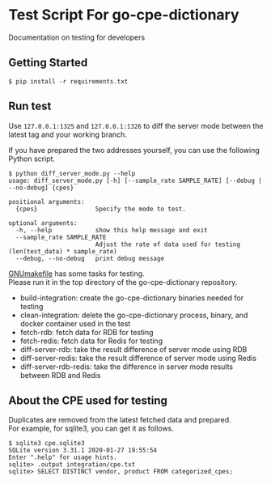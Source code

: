 # Test Script For go-cpe-dictionary
Documentation on testing for developers

## Getting Started
```terminal
$ pip install -r requirements.txt
```

## Run test
Use `127.0.0.1:1325` and `127.0.0.1:1326` to diff the server mode between the latest tag and your working branch.

If you have prepared the two addresses yourself, you can use the following Python script.
```terminal
$ python diff_server_mode.py --help
usage: diff_server_mode.py [-h] [--sample_rate SAMPLE_RATE] [--debug | --no-debug] {cpes}

positional arguments:
  {cpes}                Specify the mode to test.

optional arguments:
  -h, --help            show this help message and exit
  --sample_rate SAMPLE_RATE
                        Adjust the rate of data used for testing (len(test_data) * sample_rate)
  --debug, --no-debug   print debug message
```

[GNUmakefile](../GNUmakefile) has some tasks for testing.  
Please run it in the top directory of the go-cpe-dictionary repository.

- build-integration: create the go-cpe-dictionary binaries needed for testing
- clean-integration: delete the go-cpe-dictionary process, binary, and docker container used in the test
- fetch-rdb: fetch data for RDB for testing
- fetch-redis: fetch data for Redis for testing
- diff-server-rdb: take the result difference of server mode using RDB
- diff-server-redis: take the result difference of server mode using Redis
- diff-server-rdb-redis: take the difference in server mode results between RDB and Redis

## About the CPE used for testing
Duplicates are removed from the latest fetched data and prepared.  
For example, for sqlite3, you can get it as follows.  
```terminal
$ sqlite3 cpe.sqlite3
SQLite version 3.31.1 2020-01-27 19:55:54
Enter ".help" for usage hints.
sqlite> .output integration/cpe.txt
sqlite> SELECT DISTINCT vendor, product FROM categorized_cpes;
```
